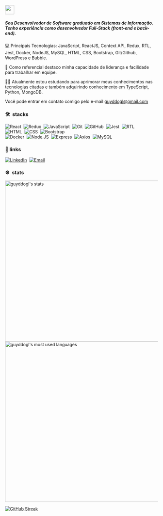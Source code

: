 ### <img src="https://raw.githubusercontent.com/kaueMarques/kaueMarques/master/hi.gif" width="30px" height="30px">

##### Sou Desenvolvedor de Software graduado em Sistemas de Informação. Tenho experiência como desenvolvedor Full-Stack (front-end e back-end).

💻 Principais Tecnologias:
JavaScript, ReactJS, Context API, Redux, RTL, Jest, Docker, NodeJS, MySQL, HTML, CSS, Bootstrap, Git/Github, WordPress e Bubble.

🤵 Como referencial destaco minha capacidade de liderança e facilidade para trabalhar em equipe. 

👨‍🎓 Atualmente estou estudando para aprimorar meus conhecimentos nas tecnologias citadas e também adquirindo conhecimento em TypeScript, Python, MongoDB.

Você pode entrar em contato comigo pelo e-mail guyddogl@gmail.com
<br/>

### 🛠 &nbsp;stacks

![React](https://img.shields.io/badge/-React-1b374b?style=for-the-badge&logo=React)&nbsp;
![Redux](https://img.shields.io/badge/-Redux-1b374b?style=for-the-badge&logo=Redux)&nbsp;
![JavaScript](https://img.shields.io/badge/-JavaScript-1b374b?style=for-the-badge&logo=javascript)&nbsp;
![Git](https://img.shields.io/badge/-Git-1b374b?style=for-the-badge&logo=git)&nbsp;
![GitHub](https://img.shields.io/badge/-GitHub-1b374b?style=for-the-badge&logo=github)&nbsp;
![Jest](https://img.shields.io/badge/-Jest-1b374b?style=for-the-badge&logo=jest)&nbsp;
![RTL](https://img.shields.io/badge/-RTL-1b374b?style=for-the-badge&logo=RTL)&nbsp; <br>
![HTML](https://img.shields.io/badge/-HTML-1b374b?style=for-the-badge&logo=HTML5)&nbsp;
![CSS](https://img.shields.io/badge/-CSS-1b374b?style=for-the-badge&logo=CSS3&logoColor=1572B6)&nbsp;
![Bootstrap](https://img.shields.io/badge/-Bootstrap-1b374b?style=for-the-badge&logo=Bootstrap)&nbsp; <br>
![Docker](https://img.shields.io/badge/-Docker-1b374b?style=for-the-badge&logo=Docker)&nbsp;
![Node.JS](https://img.shields.io/badge/-Node.js-1b374b?style=for-the-badge&logo=NODE.JS&logoColor=1572B6)&nbsp;
![Express](https://img.shields.io/badge/-Express-1b374b?style=for-the-badge&logo=Express)&nbsp;
![Axios](https://img.shields.io/badge/-Axios-1b374b?style=for-the-badge&logo=Axios)&nbsp;
![MySQL](https://img.shields.io/badge/-MySQL-1b374b?style=for-the-badge&logo=MySQL)&nbsp;
 <!--
![PHP](https://img.shields.io/badge/-PHP-1b374b?style=for-the-badge&logo=PHP)&nbsp;
-->

### :link:&nbsp;links
<a href="https://linkedin.com/in/guyddogl">![LinkedIn](https://img.shields.io/badge/-LinkedIn-1b374b?style=for-the-badge&logo=LinkedIn)</a>&nbsp;
<a href="mailto:guyddogl@gmail.com">![Email](https://img.shields.io/badge/-Email-1b374b?style=for-the-badge&logo=gmail&logoColor=ffffff)</a>&nbsp;

### ⚙️ &nbsp;stats
 
<p align="left">
<img width="530em" src="https://github-readme-stats.vercel.app/api?username=guyddogl&count_private=true&hide=hack&show_icons=true&theme=dracula&title_color=00ccdb&border_color=1b374b&icon_color=00ccdb&bg_color=21282f" alt="guyddogl's stats"/>
<img width="530em" src="https://github-readme-stats.vercel.app/api/top-langs/?username=guyddogl&count_private=true&hide=hack&layout=compact&theme=dracula&title_color=00ccdb&border_color=1b374b&icon_color=00ccdb&bg_color=21282f" alt="guyddogl's most used languages"/>
</p>

[![GitHub Streak](https://github-readme-streak-stats.herokuapp.com?user=guyddogl&theme=prussian&hide_border=true&date_format=j%20M%5B%20Y%5D)](https://git.io/streak-stats)
